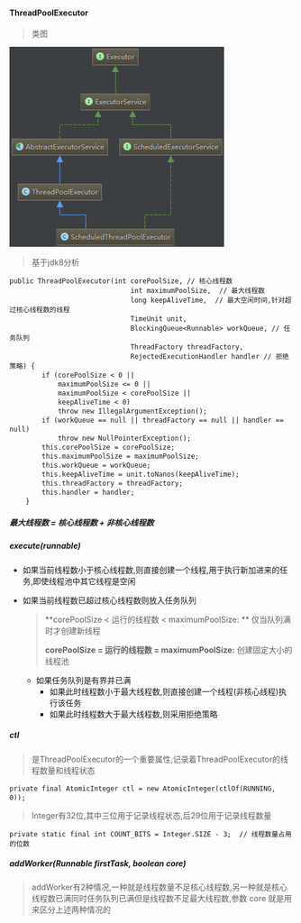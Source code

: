 #### ThreadPoolExecutor 

> 类图

![executor](Executor.png)

> 基于jdk8分析 

```
public ThreadPoolExecutor(int corePoolSize, // 核心线程数
                              int maximumPoolSize,  // 最大线程数
                              long keepAliveTime,  // 最大空闲时间,针对超过核心线程数的线程
                              TimeUnit unit,
                              BlockingQueue<Runnable> workQueue, // 任务队列
                              ThreadFactory threadFactory,
                              RejectedExecutionHandler handler // 拒绝策略) {
        if (corePoolSize < 0 ||
            maximumPoolSize <= 0 ||
            maximumPoolSize < corePoolSize ||
            keepAliveTime < 0)
            throw new IllegalArgumentException();
        if (workQueue == null || threadFactory == null || handler == null)
            throw new NullPointerException();
        this.corePoolSize = corePoolSize;
        this.maximumPoolSize = maximumPoolSize;
        this.workQueue = workQueue;
        this.keepAliveTime = unit.toNanos(keepAliveTime);
        this.threadFactory = threadFactory;
        this.handler = handler;
    }
```

##### 最大线程数 = 核心线程数 + 非核心线程数

##### execute(runnable)

* 如果当前线程数小于核心线程数,则直接创建一个线程,用于执行新加进来的任务,即使线程池中其它线程是空闲

* 如果当前线程数已超过核心线程数则放入任务队列

  > **corePoolSize < 运行的线程数 < maximumPoolSize: ** 仅当队列满时才创建新线程
  >
  > **corePoolSize = 运行的线程数 = maximumPoolSize:**  创建固定大小的线程池

  * 如果任务队列是有界并已满 
    * 如果此时线程数小于最大线程数,则直接创建一个线程(非核心线程)执行该任务
    * 如果此时线程数大于最大线程数,则采用拒绝策略 

##### ctl

> 是ThreadPoolExecutor的一个重要属性,记录着ThreadPoolExecutor的线程数量和线程状态 

```
private final AtomicInteger ctl = new AtomicInteger(ctlOf(RUNNING, 0));
```

> Integer有32位,其中三位用于记录线程状态,后29位用于记录线程数量

```
private static final int COUNT_BITS = Integer.SIZE - 3;  // 线程数量占用的位数
```

##### addWorker(Runnable firstTask, boolean core)

> addWorker有2种情况,一种就是线程数量不足核心线程数,另一种就是核心线程数已满同时任务队列已满但是线程数不足最大线程数,参数 core 就是用来区分上述两种情况的 